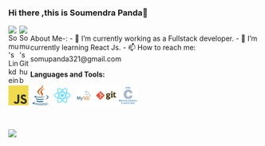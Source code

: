 ### Hi there ,this is Soumendra Panda👋

  <a href="https://www.linkedin.com/in/soumendra-panda-796267151/">
  <img align="left" alt="Somu's Linkdein" width="22px" src="https://cdn.jsdelivr.net/npm/simple-icons@v3/icons/linkedin.svg" />
  </a>
  <a href="https://github.com/somupanda">
  <img align="left" alt="Somu's Github" width="22px" src="https://cdn.jsdelivr.net/npm/simple-icons@v3/icons/github.svg" />
  </a>
<br>
About Me-:
- 🔭 I’m currently working as a Fullstack developer.
- 🌱 I’m currently learning React Js.
- 📫 How to reach me: somupanda321@gmail.com

**Languages and Tools:**  

<code><img height="40" src="https://raw.githubusercontent.com/github/explore/80688e429a7d4ef2fca1e82350fe8e3517d3494d/topics/javascript/javascript.png"></code>
<code><img height="40" src="https://raw.githubusercontent.com/github/explore/80688e429a7d4ef2fca1e82350fe8e3517d3494d/topics/java/java.png"></code>
<code><img height="40" src="https://raw.githubusercontent.com/github/explore/80688e429a7d4ef2fca1e82350fe8e3517d3494d/topics/react/react.png"></code>
<code><img height="40" src="https://raw.githubusercontent.com/github/explore/80688e429a7d4ef2fca1e82350fe8e3517d3494d/topics/mysql/mysql.png"></code>
<code><img height="40" src="https://raw.githubusercontent.com/github/explore/80688e429a7d4ef2fca1e82350fe8e3517d3494d/topics/git/git.png"></code>
<code><img height="40" src="https://raw.githubusercontent.com/github/explore/80688e429a7d4ef2fca1e82350fe8e3517d3494d/topics/c/c.png"></code>

<br>

![](https://komarev.com/ghpvc/?username=somupanda&color=ff69b4)
